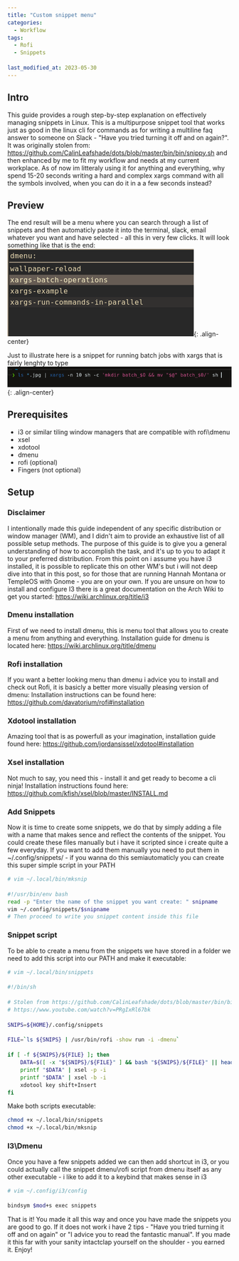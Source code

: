 ```yaml
---
title: "Custom snippet menu"
categories:
  - Workflow
tags:
  - Rofi
  - Snippets

last_modified_at: 2023-05-30
---
```


## Intro
This guide provides a rough step-by-step explanation on effectively managing snippets in Linux. This is a multipurpose snippet tool that works just as good in the linux cli for commands as for writing a multiline faq answer to someone on Slack - "Have you tried turning it off and on again?". It was originally stolen from: <https://github.com/CalinLeafshade/dots/blob/master/bin/bin/snippy.sh> and then enhanced by me to fit my workflow and needs at my current workplace.
As of now im litteraly using it for anything and everything, why spend 15-20 seconds writing a hard and complex xargs command with all the symbols involved, when you can do it in a a few seconds instead?


## Preview
The end result will be a menu where you can search through a list of snippets and then automaticly paste it into the terminal, slack, email whatever you want and have selected - all this in very few clicks. It will look something like that is the end:
![image-center](/assets/images/snippet1.png){: .align-center}

Just to illustrate here is a snippet for running batch jobs with xargs that is fairly lenghty to type
![image-center](/assets/images/snippet2.png){: .align-center}

## Prerequisites
- i3 or similar tiling window managers that are compatible with rofi\dmenu
- xsel
- xdotool
- dmenu
- rofi (optional)
- Fingers (not optional)

## Setup

### Disclaimer
I intentionally made this guide independent of any specific distribution or window manager (WM), and I didn't aim to provide an exhaustive list of all possible setup methods. The purpose of this guide is to give you a general understanding of how to accomplish the task, and it's up to you to adapt it to your preferred distribution.
From this point on i assume you have i3 installed, it is possible to replicate this on other WM's but i will not deep dive into that in this post, so for those that are running Hannah Montana or TempleOS with Gnome - you are on your own.
If you are unsure on how to install and configure I3 there is a great documentation on the Arch Wiki to get you started: <https://wiki.archlinux.org/title/i3>

### Dmenu installation
First of we need to install dmenu, this is menu tool that allows you to create a menu from anything and everything.
Installation guide for dmenu is located here: <https://wiki.archlinux.org/title/dmenu>

### Rofi installation
If you want a better looking menu than dmenu i advice you to install and check out Rofi, it is basicly a better more visually pleasing version of dmenu:
Installation instructions can be found here: <https://github.com/davatorium/rofi#installation>

### Xdotool installation
Amazing tool that is as powerfull as your imagination, installation guide found here: <https://github.com/jordansissel/xdotool#installation>

### Xsel installation
Not much to say, you need this - install it and get ready to become a cli ninja!
Installation instructions found here: <https://github.com/kfish/xsel/blob/master/INSTALL.md>

### Add Snippets
Now it is time to create some snippets, we do that by simply adding a file with a name that makes sence and reflect the contents of the snippet. You could create these files manually but i have it scripted since i create quite a few everyday.
If you want to add them manually you need to put them in ~/.config/snippets/<yoursnippet> - if you wanna do this semiautomaticly you can create this super simple script in your PATH
```bash
# vim ~/.local/bin/mksnip

#!/usr/bin/env bash
read -p "Enter the name of the snippet you want create: " snipname
vim ~/.config/snippets/$snipname
# Then proceed to write you snippet content inside this file
```

### Snippet script
To be able to create a menu from the snippets we have stored in a folder we need to add this script into our PATH and make it executable:
```bash
# vim ~/.local/bin/snippets

#!/bin/sh

# Stolen from https://github.com/CalinLeafshade/dots/blob/master/bin/bin/snippy.sh
# https://www.youtube.com/watch?v=PRgIxRl67bk

SNIPS=${HOME}/.config/snippets

FILE=`ls ${SNIPS} | /usr/bin/rofi -show run -i -dmenu`

if [ -f ${SNIPS}/${FILE} ]; then
	DATA=$([ -x "${SNIPS}/${FILE}" ] && bash "${SNIPS}/${FILE}" || head --bytes=-1 ${SNIPS}/${FILE})
	printf "$DATA" | xsel -p -i
	printf "$DATA" | xsel -b -i
	xdotool key shift+Insert
fi
```

Make both scripts executable:
```bash
chmod +x ~/.local/bin/snippets
chmod +x ~/.local/bin/mksnip
```

### I3\Dmenu
Once you have a few snippets added we can then add shortcut in i3, or you could actually call the snippet dmenu\rofi script from dmenu itself as any other executable - i like to add it to a keybind that makes sense in i3
```bash
# vim ~/.config/i3/config

bindsym $mod+s exec snippets
```

That is it! You made it all this way and once you have made the snippets you are good to go. If it does not work i have 2 tips - "Have you tried turning it off and on again" or "I advice you to read the fantastic manual". If you made it this far with your sanity intactclap yourself on the shoulder - you earned it. Enjoy!
